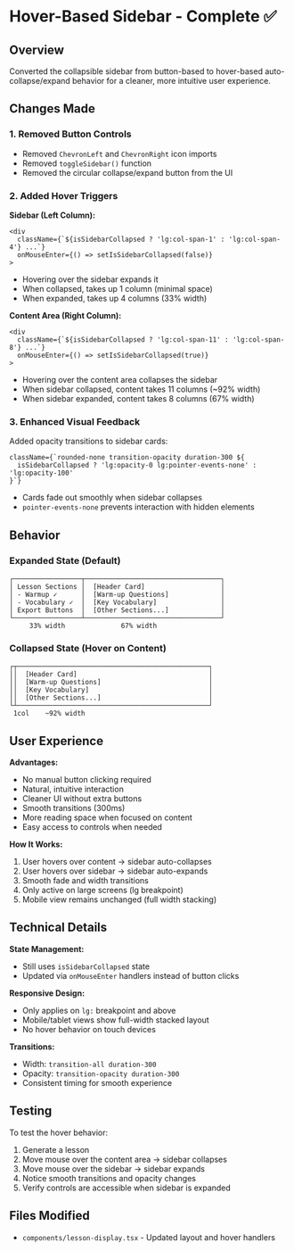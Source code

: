 # Hover-Based Sidebar - Complete ✅

## Overview
Converted the collapsible sidebar from button-based to hover-based auto-collapse/expand behavior for a cleaner, more intuitive user experience.

## Changes Made

### 1. Removed Button Controls
- Removed `ChevronLeft` and `ChevronRight` icon imports
- Removed `toggleSidebar()` function
- Removed the circular collapse/expand button from the UI

### 2. Added Hover Triggers

**Sidebar (Left Column):**
```tsx
<div 
  className={`${isSidebarCollapsed ? 'lg:col-span-1' : 'lg:col-span-4'} ...`}
  onMouseEnter={() => setIsSidebarCollapsed(false)}
>
```
- Hovering over the sidebar expands it
- When collapsed, takes up 1 column (minimal space)
- When expanded, takes up 4 columns (33% width)

**Content Area (Right Column):**
```tsx
<div 
  className={`${isSidebarCollapsed ? 'lg:col-span-11' : 'lg:col-span-8'} ...`}
  onMouseEnter={() => setIsSidebarCollapsed(true)}
>
```
- Hovering over the content area collapses the sidebar
- When sidebar collapsed, content takes 11 columns (~92% width)
- When sidebar expanded, content takes 8 columns (67% width)

### 3. Enhanced Visual Feedback
Added opacity transitions to sidebar cards:
```tsx
className={`rounded-none transition-opacity duration-300 ${
  isSidebarCollapsed ? 'lg:opacity-0 lg:pointer-events-none' : 'lg:opacity-100'
}`}
```
- Cards fade out smoothly when sidebar collapses
- `pointer-events-none` prevents interaction with hidden elements

## Behavior

### Expanded State (Default)
```
┌─────────────────┬──────────────────────────────────┐
│ Lesson Sections │  [Header Card]                   │
│ - Warmup ✓      │  [Warm-up Questions]             │
│ - Vocabulary ✓  │  [Key Vocabulary]                │
│ Export Buttons  │  [Other Sections...]             │
└─────────────────┴──────────────────────────────────┘
     33% width              67% width
```

### Collapsed State (Hover on Content)
```
┌┬────────────────────────────────────────────────┐
││  [Header Card]                                 │
││  [Warm-up Questions]                           │
││  [Key Vocabulary]                              │
││  [Other Sections...]                           │
└┴────────────────────────────────────────────────┘
 1col    ~92% width
```

## User Experience

**Advantages:**
- No manual button clicking required
- Natural, intuitive interaction
- Cleaner UI without extra buttons
- Smooth transitions (300ms)
- More reading space when focused on content
- Easy access to controls when needed

**How It Works:**
1. User hovers over content → sidebar auto-collapses
2. User hovers over sidebar → sidebar auto-expands
3. Smooth fade and width transitions
4. Only active on large screens (lg breakpoint)
5. Mobile view remains unchanged (full width stacking)

## Technical Details

**State Management:**
- Still uses `isSidebarCollapsed` state
- Updated via `onMouseEnter` handlers instead of button clicks

**Responsive Design:**
- Only applies on `lg:` breakpoint and above
- Mobile/tablet views show full-width stacked layout
- No hover behavior on touch devices

**Transitions:**
- Width: `transition-all duration-300`
- Opacity: `transition-opacity duration-300`
- Consistent timing for smooth experience

## Testing

To test the hover behavior:
1. Generate a lesson
2. Move mouse over the content area → sidebar collapses
3. Move mouse over the sidebar → sidebar expands
4. Notice smooth transitions and opacity changes
5. Verify controls are accessible when sidebar is expanded

## Files Modified
- `components/lesson-display.tsx` - Updated layout and hover handlers
